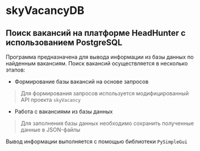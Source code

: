 # skyVacancyDB

## Поиск вакансий на платформе HeadHunter с использованием PostgreSQL

Программа предназначена для вывода информации из базы данных по найденным вакансиям.
Поиск вакансий осуществляется в несколько этапов:
- Формирование базы вакансий на основе запросов
> Для формирования запросов используется модифицированный API проекта `skyVacancy`
 
- Работа с вакансиями из базы данных
> Для заполнения базы данных необходимо сохранить полученные данные в JSON-файлы

Вывод информации выполняется с помощью библиотеки `PySimpleGui`
